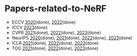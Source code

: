 # Papers-related-to-NeRF

- ECCV [2020](ECCV2020.md)(done), [2022](ECCV2022.md)(done)
- ICCV [2023](ICCV2023.md)(done)
- CVPR [2021](CVPR2021.md)(done), [2022](CVPR2022.md)(done), [2023](CVPR2023.md)(done)
- NeurIPS [2020](NeurIPS2020.md)(done), [2021](NeurIPS2021.md)(done), [2022](NeurIPS2022.md)(done), [2023](NeurIPS2023.md)(done)
- ICLR [2021](ICLR2021.md)(done), [2022](ICLR2022.md)(done), [2023](ICLR2023.md)(done)
- TOG [2021](TOG2021.md)(done), [2022](TOG2022.md)(done), [2023](TOG2023.md)(done)
